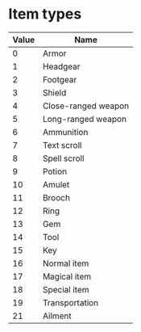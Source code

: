 # Item types

Value | Name
----|----
0 | Armor
1 | Headgear
2 | Footgear
3 | Shield
4 | Close-ranged weapon
5 | Long-ranged weapon
6 | Ammunition
7 | Text scroll
8 | Spell scroll
9 | Potion
10 | Amulet
11 | Brooch
12 | Ring
13 | Gem
14 | Tool
15 | Key
16 | Normal item
17 | Magical item
18 | Special item
19 | Transportation
21 | Ailment